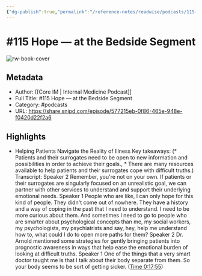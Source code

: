 ```yaml
---
{"dg-publish":true,"permalink":"/reference-notes/readwise/podcasts/115-hope-at-the-bedside-segment/"}
---
```


# #115 Hope —  at the Bedside Segment

![rw-book-cover](https://images.weserv.nl/?url=https%3A%2F%2Fassets.blubrry.com%2Fcoverart%2Forig%2F496745.jpg&w=100&h=100)

## Metadata
- Author: [[Core IM \| Internal Medicine Podcast]]
- Full Title: #115 Hope —  at the Bedside Segment
- Category: #podcasts
- URL: https://share.snipd.com/episode/577215eb-0f86-465e-948e-f0420d22f2a6

## Highlights
- Helping Patients Navigate the Reality of Illness
  Key takeaways:
  (* Patients and their surrogates need to be open to new information and possibilities in order to achieve their goals., * There are many resources available to help patients and their surrogates cope with difficult truths.)
  Transcript:
  Speaker 2
  Remember, you're not on your own. If patients or their surrogates are singularly focused on an unrealistic goal, we can partner with other services to understand and support their underlying emotional needs.
  Speaker 1
  People who are like, I can only hope for this kind of people. They didn't come out of nowhere. They have a history and a way of coping in the past that I need to understand. I need to be more curious about them. And sometimes I need to go to people who are smarter about psychological concepts than me, my social workers, my psychologists, my psychiatrists and say, hey, help me understand how to, what could I do to open more paths for them?
  Speaker 2
  Dr. Arnold mentioned some strategies for gently bringing patients into prognostic awareness in ways that help ease the emotional burden of looking at difficult truths.
  Speaker 1
  One of the things that a very smart doctor taught me is that I talk about their body separate from them. So your body seems to be sort of getting sicker. ([Time 0:17:55](https://share.snipd.com/snip/730e5c60-dbed-4483-9cf1-e88262c3049f))
